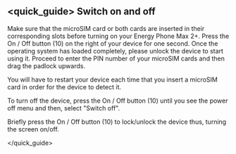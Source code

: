 ## <quick_guide> Switch on and off

Make sure that the microSIM card or both cards are inserted in their corresponding slots before turning on your Energy Phone Max 2+. Press the On / Off button (10) on the right of your device for one second. Once the operating system has loaded completely, please unlock the device to start using it. Proceed to enter the PIN number of your microSIM cards and then drag the padlock upwards.

You will have to restart your device each time that you insert a microSIM card in order for the device to detect it.

To turn off the device, press the On / Off button (10) until you see the power off menu and then, select "Switch off".

Briefly press the On / Off button (10) to lock/unlock the device thus, turning the screen on/off.

</quick_guide>


